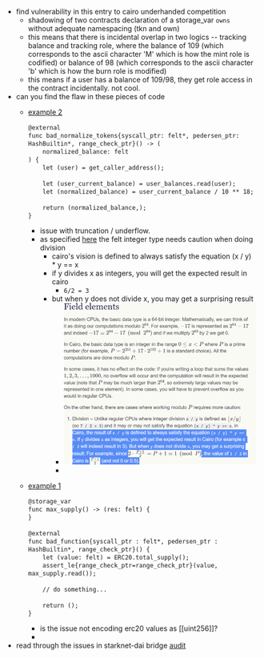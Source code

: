 - find vulnerability in this entry to cairo underhanded competition
	- shadowing of two contracts declaration of a storage_var `owns` without adequate namespacing (tkn and own)
	- this means that there is incidental overlap in two logics -- tracking balance and tracking role, where the balance of 109 (which corresponds to the ascii character 'M' which is how the  mint role is codified) or balance of 98 (which corresponds to the ascii character 'b' which is how the burn role is modified)
	- this means if a user has a balance of 109/98, they get role access in the contract incidentally. not cool.
- can you find the flaw in these pieces of code
	- [example 2](https://gist.github.com/extropyCoder/1c499fc14ecfb6cf929b44e797daf3eb)
	  
	  ```cairo
	  @external
	  func bad_normalize_tokens{syscall_ptr: felt*, pedersen_ptr: HashBuiltin*, range_check_ptr}() -> (
	      normalized_balance: felt
	  ) {
	      let (user) = get_caller_address();
	  
	      let (user_current_balance) = user_balances.read(user);
	      let (normalized_balance) = user_current_balance / 10 ** 18;
	  
	      return (normalized_balance,);
	  }
	  ```
		- issue with truncation / underflow.
		- as specified [here](https://www.cairo-lang.org/docs/how_cairo_works/cairo_intro.html) the felt integer type needs caution when doing division
			- cairo's vision is defined to always satisfy the equation (x / y) * y == x
			- if y divides x as integers, you will get the expected result in cairo
				- `6/2 = 3`
			- but when y does not divide x, you may get a surprising result
				- ![image.png](../assets/image_1668105053371_0.png)
				-
	- [example 1](https://gist.github.com/extropyCoder/d09d92f624ca4288ac2e146ebf49d427)
	  ```cairo
	  @storage_var
	  func max_supply() -> (res: felt) {
	  }
	  
	  @external
	  func bad_function{syscall_ptr : felt*, pedersen_ptr : HashBuiltin*, range_check_ptr}() {
	      let (value: felt) = ERC20.total_supply();
	      assert_le{range_check_ptr=range_check_ptr}(value, max_supply.read());
	  
	      // do something...
	  
	      return ();
	  }
	  ```
		- is the issue not encoding erc20 values as [[uint256]]?
		-
- read through the issues in starknet-dai bridge [audit](https://chainsecurity.com/wp-content/uploads/2021/12/ChainSecurity_MakerDAO_StarkNet-DAI-Bridge_audit.pdf)
